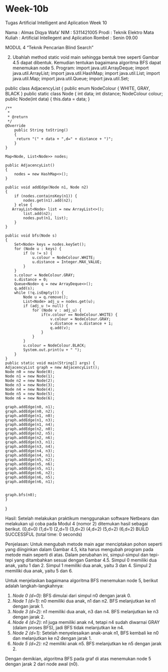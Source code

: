 # Week-10b
Tugas Artificial Intelligent and Aplication Week 10

Nama		: Almas Diqya Wafa’
NIM		: 5311421005
Prodi		: Teknik Elektro
Mata Kuliah	: Artificial Intellegent and Aplication
Rombel	: Senin 09.00

MODUL 4
“Teknik Pencarian Blind Search”

2.	Ubahlah method static void main sehingga bentuk tree seperti Gambar 4.5 dapat dibentuk. Kemudian tentukan bagaimana algoritma BFS dapat menemukan node 5.
Program:
import java.util.ArrayDeque; 
import java.util.ArrayList; 
import java.util.HashMap; 
import java.util.List; 
import java.util.Map; 
import java.util.Queue; 
import java.util.Set; 

public class AdjacencyList 
{ 
public enum NodeColour { WHITE, GRAY, BLACK } 
public static class Node 
{ 
int data; 
int distance; 
NodeColour colour; 
public Node(int data) 
{ 
            this.data = data; 
        } 
        
    /**
     *
     * @return
     */
    @Override
        public String toString() 
        { 
         return "(" + data + ",d=" + distance + ")"; 
        } 
    } 
    
    Map<Node, List<Node>> nodes; 
 
    public AdjacencyList() 
    { 
        nodes = new HashMap<>(); 
    } 
    
    public void addEdge(Node n1, Node n2) 
    { 
        if (nodes.containsKey(n1)) { 
            nodes.get(n1).add(n2); 
        } else { 
       ArrayList<Node> list = new ArrayList<>(); 
            list.add(n2); 
            nodes.put(n1, list); 
        } 
    } 
    
    public void bfs(Node s) 
    { 
        Set<Node> keys = nodes.keySet(); 
        for (Node u : keys) { 
            if (u != s) { 
                u.colour = NodeColour.WHITE; 
                u.distance = Integer.MAX_VALUE; 
            } 
        } 
        s.colour = NodeColour.GRAY; 
        s.distance = 0; 
        Queue<Node> q = new ArrayDeque<>(); 
        q.add(s); 
        while (!q.isEmpty()) { 
            Node u = q.remove(); 
            List<Node> adj_u = nodes.get(u); 
            if (adj_u != null) { 
                for (Node v : adj_u) { 
                    if(v.colour == NodeColour.WHITE) { 
                        v.colour = NodeColour.GRAY; 
                        v.distance = u.distance + 1; 
                        q.add(v); 
                    } 
                } 
            } 
            u.colour = NodeColour.BLACK; 
            System.out.print(u + " "); 
        } 
    } 
    public static void main(String[] args) { 
    AdjacencyList graph = new AdjacencyList(); 
    Node n0 = new Node(0); 
    Node n1 = new Node(1); 
    Node n2 = new Node(2); 
    Node n3 = new Node(3); 
    Node n4 = new Node(4); 
    Node n5 = new Node(5); 
    Node n6 = new Node(6); 
    
    graph.addEdge(n0, n1); 
    graph.addEdge(n0, n2); 
    graph.addEdge(n1, n0); 
    graph.addEdge(n1, n3); 
    graph.addEdge(n1, n4); 
    graph.addEdge(n2, n0); 
    graph.addEdge(n2, n5); 
    graph.addEdge(n2, n6); 
    graph.addEdge(n3, n1); 
    graph.addEdge(n3, n4);
    graph.addEdge(n4, n3); 
    graph.addEdge(n4, n1);
    graph.addEdge(n5, n2); 
    graph.addEdge(n5, n6);
    graph.addEdge(n5, n1); 
    graph.addEdge(n6, n2);
    graph.addEdge(n6, n5); 
    graph.addEdge(n6, n1);
    
    
    graph.bfs(n0); 
    }
}

Hasil:
Setelah melakukan praktikum menggunakan software Netbeans dan melakukan uji coba pada Modul 4 (nomor 2) ditemukan hasil sebagai berikut.
(0,d=0) (1,d=1) (2,d=1) (3,d=2) (4,d=2) (5,d=2) (6,d=2) BUILD SUCCESSFUL (total time: 0 seconds)

Penjelasan:
Untuk mengubah metode main agar menciptakan pohon seperti yang diinginkan dalam Gambar 4.5, kita harus mengubah program pada metode main seperti di atas. Dalam perubahan ini, simpul-simpul dan tepi-tepi yang ditambahkan sesuai dengan Gambar 4.5. Simpul 0 memiliki dua anak, yaitu 1 dan 2. Simpul 1 memiliki dua anak, yaitu 3 dan 4. Simpul 2 memiliki dua anak, yaitu 5 dan 6.

Untuk menjelaskan bagaimana algoritma BFS menemukan node 5, berikut adalah langkah-langkahnya:

1. *Node 0 (d=0):* BFS dimulai dari simpul n0 dengan jarak 0.
2. *Node 1 (d=1):* n0 memiliki dua anak, n1 dan n2. BFS melanjutkan ke n1 dengan jarak 1.
3. *Node 3 (d=2):* n1 memiliki dua anak, n3 dan n4. BFS melanjutkan ke n3 dengan jarak 2.
4. *Node 4 (d=2):* n1 juga memiliki anak n4, tetapi n4 sudah diwarnai GRAY (dalam proses BFS), jadi BFS tidak melanjutkan ke n4.
5. *Node 2 (d=1):* Setelah menyelesaikan anak-anak n1, BFS kembali ke n0 dan melanjutkan ke n2 dengan jarak 1.
6. *Node 5 (d=2):* n2 memiliki anak n5. BFS melanjutkan ke n5 dengan jarak 2.

Dengan demikian, algoritma BFS pada graf di atas menemukan node 5 dengan jarak 2 dari node awal (n0).

